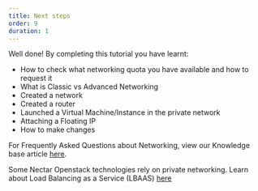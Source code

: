 ```yaml
---
title: Next steps
order: 9
duration: 1
---
```


Well done! By completing this tutorial you have learnt:
- How to check what networking quota you have available and how to request it
- What is Classic vs Advanced Networking
- Created a network
- Created a router
- Launched a Virtual Machine/Instance in the private network
- Attaching a Floating IP
- How to make changes

For Frequently Asked Questions about Networking, view our Knowledge base article [here](https://support.ehelp.edu.au/support/solutions/articles/6000170753-advanced-networking).

Some Nectar Openstack technologies rely on private networking. Learn about Load Balancing as a Service (LBAAS) [here](https://support.ehelp.edu.au/support/solutions/articles/6000192785)
